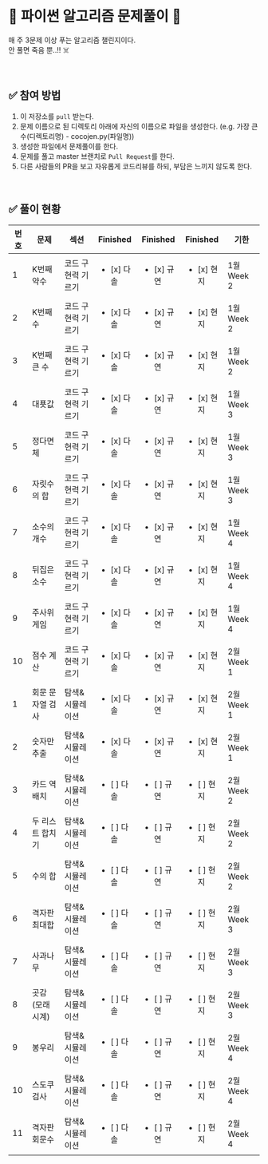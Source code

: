 # 💯 파이썬 알고리즘 문제풀이 📝
매 주 3문제 이상 푸는 알고리즘 챌린지이다.<br />
안 풀면 죽음 뿐..!!  :skull_and_crossbones:

<br />

## ✅ 참여 방법
1. 이 저장소를 `pull` 받는다.
2. 문제 이름으로 된 디렉토리 아래에 자신의 이름으로 파일을 생성한다. (e.g. 가장 큰 수(디렉토리명) - cocojen.py(파일명))
3. 생성한 파일에서 문제풀이를 한다.
4. 문제를 풀고 master 브랜치로 `Pull Request`를 한다.
5. 다른 사람들의 PR을 보고 자유롭게 코드리뷰를 하되, 부담은 느끼지 않도록 한다.

<br />

## ✅ 풀이 현황
| 번호  | 문제       | 섹션           | Finished | Finished | Finished |  기한 |
|-----|-----------|---------------|-----------|----------|-----|------------|
| 1   | K번째 약수    |  코드 구현력 기르기 | <ul><li>[x] 다솔 | <ul><li>[x] 규연  | <ul><li>[x]  현지 | 1월 Week 2
| 2   | K번째 수     |  코드 구현력 기르기 | <ul><li>[x] 다솔 | <ul><li>[x] 규연  | <ul><li>[x]  현지 | 1월 Week 2
| 3   | K번째 큰 수   |  코드 구현력 기르기 | <ul><li>[x] 다솔 | <ul><li>[x] 규연  | <ul><li>[x]  현지 | 1월 Week 2
| 4   | 대푯값       |  코드 구현력 기르기 | <ul><li>[x] 다솔 | <ul><li>[x] 규연  | <ul><li>[x]  현지 | 1월 Week 3
| 5   | 정다면체      |  코드 구현력 기르기 | <ul><li>[x] 다솔 | <ul><li>[x] 규연  | <ul><li>[x]  현지 | 1월 Week 3
| 6   | 자릿수의 합    |  코드 구현력 기르기 | <ul><li>[x] 다솔 | <ul><li>[x] 규연  | <ul><li>[x]  현지 | 1월 Week 3
| 7   | 소수의 개수    |  코드 구현력 기르기 | <ul><li>[x] 다솔 | <ul><li>[x] 규연  | <ul><li>[x]  현지 | 1월 Week 4
| 8   | 뒤집은 소수    |  코드 구현력 기르기 | <ul><li>[x] 다솔 | <ul><li>[x] 규연  | <ul><li>[x]  현지 | 1월 Week 4
| 9   | 주사위 게임    |  코드 구현력 기르기 | <ul><li>[x] 다솔 | <ul><li>[x] 규연  | <ul><li>[x]  현지 | 1월 Week 4
| 10  | 점수 계산     |  코드 구현력 기르기 | <ul><li>[x] 다솔 | <ul><li>[x] 규연  | <ul><li>[x]  현지 | 2월 Week 1
| 1   | 회문 문자열 검사 |  탐색&시뮬레이션 | <ul><li>[x] 다솔 | <ul><li>[x] 규연  | <ul><li>[x]  현지 | 2월 Week 1
| 2   | 숫자만 추출    |  탐색&시뮬레이션 | <ul><li>[x] 다솔 | <ul><li>[x] 규연  | <ul><li>[x]  현지 | 2월 Week 1
| 3   | 카드 역배치    |  탐색&시뮬레이션 | <ul><li>[ ] 다솔 | <ul><li>[ ] 규연  | <ul><li>[ ]  현지 | 2월 Week 2
| 4   | 두 리스트 합치기    |  탐색&시뮬레이션 | <ul><li>[ ] 다솔 | <ul><li>[ ] 규연  | <ul><li>[ ]  현지 | 2월 Week 2
| 5   | 수의 합    |  탐색&시뮬레이션 | <ul><li>[ ] 다솔 | <ul><li>[ ] 규연  | <ul><li>[ ]  현지 | 2월 Week 2
| 6   | 격자판 최대합    |  탐색&시뮬레이션 | <ul><li>[ ] 다솔 | <ul><li>[ ] 규연  | <ul><li>[ ]  현지 | 2월 Week 3
| 7   | 사과나무    |  탐색&시뮬레이션 | <ul><li>[ ] 다솔 | <ul><li>[ ] 규연  | <ul><li>[ ]  현지 | 2월 Week 3
| 8   | 곳감(모래시계)    |  탐색&시뮬레이션 | <ul><li>[ ] 다솔 | <ul><li>[ ] 규연  | <ul><li>[ ]  현지 | 2월 Week 3
| 9   | 봉우리    |  탐색&시뮬레이션 | <ul><li>[ ] 다솔 | <ul><li>[ ] 규연  | <ul><li>[ ]  현지 | 2월 Week 4
| 10   | 스도쿠검사    |  탐색&시뮬레이션 | <ul><li>[ ] 다솔 | <ul><li>[ ] 규연  | <ul><li>[ ]  현지 | 2월 Week 4
| 11   | 격자판 회문수    |  탐색&시뮬레이션 | <ul><li>[ ] 다솔 | <ul><li>[ ] 규연  | <ul><li>[ ]  현지 | 2월 Week 4

